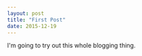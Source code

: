 ```yaml
---
layout: post
title: "First Post"
date: 2015-12-19
---
```


I'm going to try out this whole blogging thing. 